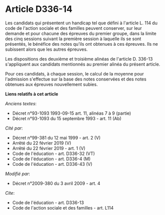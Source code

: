 # Article D336-14

Les candidats qui présentent un handicap tel que défini à l'article L. 114 du code de l'action sociale et des familles
peuvent conserver, sur leur demande et pour chacune des épreuves du premier groupe, dans la limite des cinq sessions suivant
la première session à laquelle ils se sont présentés, le bénéfice des notes qu'ils ont obtenues à ces épreuves. Ils ne
subissent alors que les autres épreuves. 

Les dispositions des deuxième et troisième alinéas de l'article D. 336-13 s'appliquent aux candidats mentionnés au premier
alinéa du présent article. 

Pour ces candidats, à chaque session, le calcul de la moyenne pour l'admission s'effectue sur la base des notes conservées et
des notes obtenues aux épreuves nouvellement subies.

**Liens relatifs à cet article**

_Anciens textes_:

  - Décret n°93-1093 1993-09-15 art. 11, alinéas 7 à 9 (partie)
  - Décret n°93-1093 du 15 septembre 1993 - art. 11 (Ab)

_Cité par_:

  - Décret n°99-381 du 12 mai 1999 - art. 2 (V)
  - Arrêté du 22 février 2019 (V)
  - Arrêté du 22 février 2019 - art. 1 (V)
  - Code de l'éducation - art. D336-32 (VT)
  - Code de l'éducation - art. D336-4 (M)
  - Code de l'éducation - art. D336-43 (V)

_Modifié par_:

  - Décret n°2009-380 du 3 avril 2009 - art. 4

_Cite_:

  - Code de l'éducation - art. D336-13
  - Code de l'action sociale et des familles - art. L114
